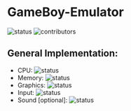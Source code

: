 # GameBoy-Emulator
![status](https://img.shields.io/badge/status-in_progress-yellow)
![contributors](https://img.shields.io/badge/contributors-welcome-brightgreen)















## General Implementation:
  - CPU: ![status](https://img.shields.io/badge/status-in_progress-yellow)
  - Memory: ![status](https://img.shields.io/badge/status-in_progress-yellow)
  - Graphics: ![status](https://img.shields.io/badge/status-in_progress-yellow)
  - Input: ![status](https://img.shields.io/badge/status-in_progress-yellow)
  - Sound [optional]: ![status](https://img.shields.io/badge/any_text-you_like-blue)

    

